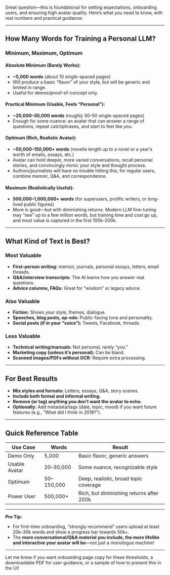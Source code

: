 Great question—this is foundational for setting expectations, onboarding users, and ensuring high avatar quality. Here’s what you need to know, with real numbers and practical guidance:

---

## **How Many Words for Training a Personal LLM?**

### **Minimum, Maximum, Optimum**

#### **Absolute Minimum (Barely Works):**

* **\~5,000 words** (about 10 single-spaced pages)
* Will produce a basic “flavor” of your style, but will be generic and limited in range.
* Useful for demos/proof-of-concept only.

#### **Practical Minimum (Usable, Feels “Personal”):**

* **\~20,000–30,000 words** (roughly 30–50 single-spaced pages)
* Enough for some nuance: an avatar that can answer a range of questions, repeat catchphrases, and start to feel like *you*.

#### **Optimum (Rich, Realistic Avatar):**

* **\~50,000–150,000+ words** (novella length up to a novel or a year’s worth of emails, essays, etc.)
* Avatar can hold deeper, more varied conversations, recall personal stories, and convincingly mimic your style and thought process.
* Authors/journalists will have no trouble hitting this; for regular users, combine memoir, Q\&A, and correspondence.

#### **Maximum (Realistically Useful):**

* **500,000–1,000,000+ words** (for superusers, prolific writers, or long-lived public figures)
* More is good—but with diminishing returns. Modern LLM fine-tuning may “see” up to a few million words, but training time and cost go up, and most value is captured in the first 100k–200k.

---

## **What Kind of Text is Best?**

### **Most Valuable**

* **First-person writing:** memoir, journals, personal essays, letters, email threads.
* **Q\&A/interview transcripts:** The AI learns how you answer real questions.
* **Advice columns, FAQs:** Great for “wisdom” or legacy advice.

### **Also Valuable**

* **Fiction:** Shows your style, themes, dialogue.
* **Speeches, blog posts, op-eds:** Public-facing tone and personality.
* **Social posts (if in your “voice”):** Tweets, Facebook, threads.

### **Less Valuable**

* **Technical writing/manuals:** Not personal, rarely “you.”
* **Marketing copy (unless it’s personal):** Can be bland.
* **Scanned images/PDFs without OCR:** Require extra processing.

---

## **For Best Results**

* **Mix styles and formats:** Letters, essays, Q\&A, story scenes.
* **Include both formal and informal writing.**
* **Remove (or tag) anything you don’t want the avatar to echo.**
* **Optionally:** Add metadata/tags (date, topic, mood) if you want future features (e.g., “What did I think in 2018?”).

---

## **Quick Reference Table**

| Use Case      | Words      | Result                                   |
| ------------- | ---------- | ---------------------------------------- |
| Demo Only     | 5,000      | Basic flavor, generic answers            |
| Usable Avatar | 20–30,000  | Some nuance, recognizable style          |
| Optimum       | 50–150,000 | Deep, realistic, broad topic coverage    |
| Power User    | 500,000+   | Rich, but diminishing returns after 200k |

---

**Pro Tip:**

* For first-time onboarding, “strongly recommend” users upload at least 20k–30k words and show a progress bar towards 50k+.
* The **more conversational/Q\&A material you include, the more lifelike and interactive your avatar will be**—not just a monologue machine!

---

Let me know if you want onboarding page copy for these thresholds, a downloadable PDF for user guidance, or a sample of how to present this in the UI!
